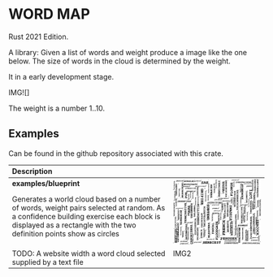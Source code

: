 # WORD MAP

Rust 2021 Edition.

A library: Given a list of words and weight produce a image like the one below. The size of words in the cloud is determined by the weight.

It in a early development stage.

IMG![]

The weight is a number 1..10.

## Examples

Can be found in the github repository associated with this crate.

<table>

<thead>

<th align="left" colspan="2">Description</th>

</thead>

<tbody align="left" style="vertical-align:top;">
<tr>
<td>
<strong>examples/blueprint</strong>

Generates a world cloud based on a number of words, weight pairs  selected at random. As a confidence building exercise each block is displayed as a rectangle with the two definition points show as circles
</td>
<td>
<img src="https://raw.githubusercontent.com/martinfrances107/word_map/main/images/blueprint.svg" alt="A wordmap stylized as a Blueprint" title="A wordmap stylized as a Blueprint"/>
</td>
</tr>

<tr>
<td>
  TODO: A website width a word cloud selected supplied by a text file
</td>
<td>
  IMG2
</td>
</tr>
</tbody>
</table>